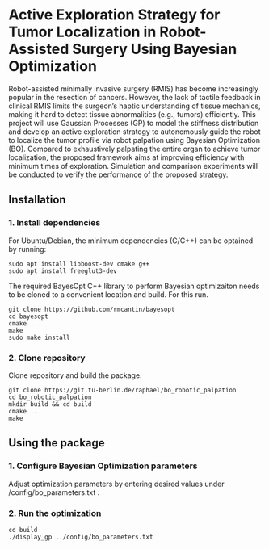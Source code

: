 # Active Exploration Strategy for Tumor Localization in Robot-Assisted Surgery Using Bayesian Optimization
Robot-assisted minimally invasive surgery (RMIS) has become increasingly popular
in the resection of cancers. However, the lack of tactile feedback in clinical RMIS limits the
surgeon’s haptic understanding of tissue mechanics, making it hard to detect tissue abnormalities
(e.g., tumors) efficiently. This project will use Gaussian Processes (GP) to model the stiffness
distribution and develop an active exploration strategy to autonomously guide the robot to localize
the tumor profile via robot palpation using Bayesian Optimization (BO). Compared to exhaustively
palpating the entire organ to achieve tumor localization, the proposed framework aims at improving
efficiency with minimum times of exploration. Simulation and comparison experiments will be
conducted to verify the performance of the proposed strategy.

## Installation
### 1. Install dependencies 
For Ubuntu/Debian, the minimum dependencies (C/C++) can be optained by running: 
```
sudo apt install libboost-dev cmake g++
sudo apt install freeglut3-dev

```
The required BayesOpt C++ library to perform Bayesian optimizaiton needs to be cloned to a convenient location and build. For this run.
```
git clone https://github.com/rmcantin/bayesopt
cd bayesopt
cmake . 
make
sudo make install
```

### 2. Clone repository
Clone repository and build the package.
```
git clone https://git.tu-berlin.de/raphael/bo_robotic_palpation
cd bo_robotic_palpation
mkdir build && cd build
cmake ..
make
```
## Using the package 
### 1. Configure Bayesian Optimization parameters
Adjust optimization parameters by entering desired values under /config/bo_parameters.txt . 
### 2. Run the optimization
```
cd build
./display_gp ../config/bo_parameters.txt
```


